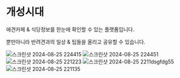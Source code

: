 # 개성시대

애견카페 & 식당정보를 한눈에 확인할 수 있는 플랫폼입니다.

뿐만아니라 반려견과의 일상 & 팁들을 올리고 공유할 수 있습니다.

![스크린샷 2024-08-25 224415](https://github.com/user-attachments/assets/0a1a98bb-c342-4b9e-b16a-e4a520e9a186)
![스크린샷 2024-08-25 224451](https://github.com/user-attachments/assets/eb5a9a2f-26f2-48fd-85be-1e56445c779b)
![스크린샷 2024-08-25 221223](https://github.com/user-attachments/assets/9544cf9e-c6b7-4ad3-aeb4-0f36a5cab3bd)
![스크린샷 2024-08-25 2211dsgfdg55](https://github.com/user-attachments/assets/cbcaa0fe-2608-4ef9-8346-e8922d1c2d30)
![스크린샷 2024-08-25 221135](https://github.com/user-attachments/assets/9488cc8a-fdee-4001-8b38-05e2a3cf8ef4)
